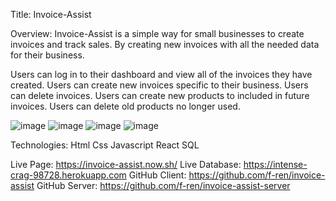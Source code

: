 Title: Invoice-Assist

Overview:
Invoice-Assist is a simple way for small businesses to create invoices and track sales. By creating new invoices with all the needed data for their business.

Users can log in to their dashboard and view all of the invoices they have created.
Users can create new invoices specific to their business.
Users can delete invoices.
Users can create new products to included in future invoices.
Users can delete old products no longer used.

![image](C:\Users\renfi\projects\Apps\invoice-assist\invoice-client\invoice-assist\public\images\View1.png)
![image](C:\Users\renfi\projects\Apps\invoice-assist\invoice-client\invoice-assist\public\images\View2.png)
![image](C:\Users\renfi\projects\Apps\invoice-assist\invoice-client\invoice-assist\public\images\View3.png)
![image](C:\Users\renfi\projects\Apps\invoice-assist\invoice-client\invoice-assist\public\images\View4.png)

Technologies:
Html Css Javascript React SQL

Live Page: https://invoice-assist.now.sh/
Live Database: https://intense-crag-98728.herokuapp.com
GitHub Client: https://github.com/f-ren/invoice-assist
GitHub Server: https://github.com/f-ren/invoice-assist-server

